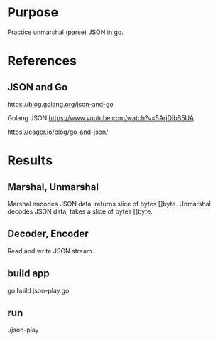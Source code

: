 # Purpose
Practice unmarshal (parse) JSON in go.

# References
## JSON and Go
https://blog.golang.org/json-and-go

Golang JSON
https://www.youtube.com/watch?v=5ArjDIbB5UA

https://eager.io/blog/go-and-json/


# Results

## Marshal, Unmarshal
Marshal encodes JSON data, returns slice of bytes []byte.
Unmarshal decodes JSON data, takes a slice of bytes []byte.

##  Decoder, Encoder
Read and write JSON stream.

## build app
go build json-play.go

## run
./json-play

